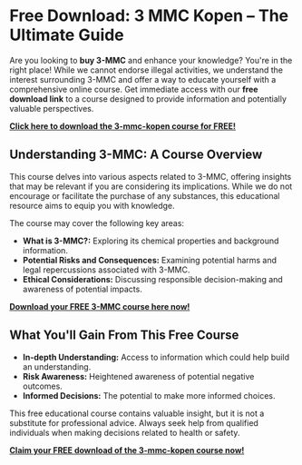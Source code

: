 # Free Download: 3 MMC Kopen – The Ultimate Guide

Are you looking to **buy 3-MMC** and enhance your knowledge? You're in the right place! While we cannot endorse illegal activities, we understand the interest surrounding 3-MMC and offer a way to educate yourself with a comprehensive online course. Get immediate access with our **free download link** to a course designed to provide information and potentially valuable perspectives.

[**Click here to download the 3-mmc-kopen course for FREE!**](https://udemywork.com/3-mmc-kopen)

## Understanding 3-MMC: A Course Overview

This course delves into various aspects related to 3-MMC, offering insights that may be relevant if you are considering its implications. While we do not encourage or facilitate the purchase of any substances, this educational resource aims to equip you with knowledge.

The course may cover the following key areas:

*   **What is 3-MMC?:** Exploring its chemical properties and background information.
*   **Potential Risks and Consequences:** Examining potential harms and legal repercussions associated with 3-MMC.
*   **Ethical Considerations:** Discussing responsible decision-making and awareness of potential impacts.

[**Download your FREE 3-MMC course here now!**](https://udemywork.com/3-mmc-kopen)

## What You'll Gain From This Free Course

*   **In-depth Understanding:** Access to information which could help build an understanding.
*   **Risk Awareness:** Heightened awareness of potential negative outcomes.
*   **Informed Decisions:** The potential to make more informed choices.

This free educational course contains valuable insight, but it is not a substitute for professional advice. Always seek help from qualified individuals when making decisions related to health or safety.

[**Claim your FREE download of the 3-mmc-kopen course now!**](https://udemywork.com/3-mmc-kopen)
